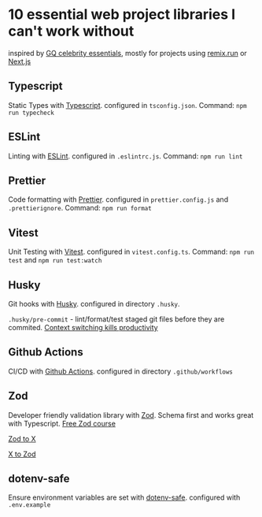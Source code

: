 # 10 essential web project libraries I can't work without

inspired by [GQ celebrity essentials](https://www.youtube.com/playlist?list=PL0hKMB1-xkc8t5sXk1arVDl-TQslbTdEm), mostly for projects using [remix.run](https://remix.run/) or [Next.js](https://nextjs.org/)

## Typescript

Static Types with [Typescript](https://www.typescriptlang.org/). configured in `tsconfig.json`. Command: `npm run typecheck`

## ESLint

Linting with [ESLint](https://eslint.org/). configured in `.eslintrc.js`. Command: `npm run lint`

## Prettier

Code formatting with [Prettier](https://prettier.io/). configured in `prettier.config.js` and `.prettierignore`. Command: `npm run format`

## Vitest

Unit Testing with [Vitest](https://vitest.dev/). configured in `vitest.config.ts`. Command: `npm run test` and `npm run test:watch`

## Husky

Git hooks with [Husky](https://typicode.github.io/husky/#/). configured in directory `.husky`.

`.husky/pre-commit` - lint/format/test staged git files before they are commited. [Context switching kills productivity](https://youtu.be/ikn_dBSski8?t=433)

## Github Actions

CI/CD with [Github Actions](https://docs.github.com/en/actions). configured in directory `.github/workflows`

## Zod

Developer friendly validation library with [Zod](https://zod.dev/). Schema first and works great with Typescript. [Free Zod course](https://zod.dev/)

[Zod to X](https://zod.dev/?id=zod-to-x)

[X to Zod](https://zod.dev/?id=x-to-zod)

## dotenv-safe

Ensure environment variables are set with [dotenv-safe](https://www.npmjs.com/package/dotenv-safe). configured with `.env.example`
